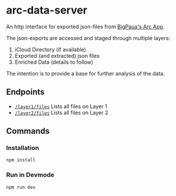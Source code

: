 # arc-data-server

An http interface for exported json-files from [BigPaua's Arc App](https://www.bigpaua.com/arcapp/privacy).

The json-exports are accessed and staged through multiple layers:

1. iCloud Directory (if available)
1. Exported (and extracted) json files
1. Enriched Data (details to follow)

The intention is to provide a base for further analysis of the data.

## Endpoints
* [`/layer1/files`](http://localhost:3000/layer1/files) Lists all files on Layer 1
* [`/layer2/files`](http://localhost:3000/layer2/files) Lists all files on Layer 2

## Commands
### Installation
`npm install`

### Run in Devmode
`npm run dev`